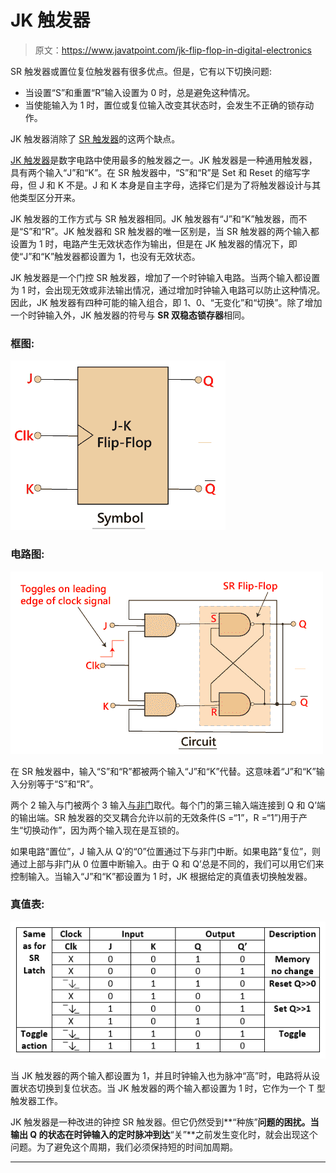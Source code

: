 # JK 触发器

> 原文：<https://www.javatpoint.com/jk-flip-flop-in-digital-electronics>

SR 触发器或置位复位触发器有很多优点。但是，它有以下切换问题:

*   当设置“S”和重置“R”输入设置为 0 时，总是避免这种情况。
*   当使能输入为 1 时，置位或复位输入改变其状态时，会发生不正确的锁存动作。

JK 触发器消除了 [SR 触发器](https://www.javatpoint.com/sr-flip-flop-in-digital-electronics)的这两个缺点。

[JK 触发器](https://www.javatpoint.com/jk-flip-flop-in-digital-electronics)是数字电路中使用最多的触发器之一。JK 触发器是一种通用触发器，具有两个输入“J”和“K”。在 SR 触发器中，“S”和“R”是 Set 和 Reset 的缩写字母，但 J 和 K 不是。J 和 K 本身是自主字母，选择它们是为了将触发器设计与其他类型区分开来。

JK 触发器的工作方式与 SR 触发器相同。JK 触发器有“J”和“K”触发器，而不是“S”和“R”。JK 触发器和 SR 触发器的唯一区别是，当 SR 触发器的两个输入都设置为 1 时，电路产生无效状态作为输出，但是在 JK 触发器的情况下，即使“J”和“K”触发器都设置为 1，也没有无效状态。

JK 触发器是一个门控 SR 触发器，增加了一个时钟输入电路。当两个输入都设置为 1 时，会出现无效或非法输出情况，通过增加时钟输入电路可以防止这种情况。因此，JK 触发器有四种可能的输入组合，即 1、0、“无变化”和“切换”。除了增加一个时钟输入外，JK 触发器的符号与 **SR 双稳态锁存器**相同。

### 框图:

![JK Flip Flop](img/f13e614454c5e1b5af7e8c8a9bf308fe.png)

### 电路图:

![JK Flip Flop](img/d6d21d3d421ff8c0fdb969fe45ee2738.png)

在 SR 触发器中，输入“S”和“R”都被两个输入“J”和“K”代替。这意味着“J”和“K”输入分别等于“S”和“R”。

两个 2 输入与门被两个 3 输入[与非门](https://www.javatpoint.com/nand-gate-in-digital-electronics)取代。每个门的第三输入端连接到 Q 和 Q’端的输出端。SR 触发器的交叉耦合允许以前的无效条件(S =“1”，R =“1”)用于产生“切换动作”，因为两个输入现在是互锁的。

如果电路“置位”，J 输入从 Q’的“0”位置通过下与非门中断。如果电路“复位”，则通过上部与非门从 0 位置中断输入。由于 Q 和 Q’总是不同的，我们可以用它们来控制输入。当输入“J”和“K”都设置为 1 时，JK 根据给定的真值表切换触发器。

### 真值表:

![JK Flip Flop](img/e47df5380552fe24ee8b2abec7e07faa.png)

当 JK 触发器的两个输入都设置为 1，并且时钟输入也为脉冲“高”时，电路将从设置状态切换到复位状态。当 JK 触发器的两个输入都设置为 1 时，它作为一个 T 型触发器工作。

JK 触发器是一种改进的钟控 SR 触发器。但它仍然受到**“种族”**问题的困扰。当输出 Q 的状态在时钟输入的定时脉冲到达**“关”**之前发生变化时，就会出现这个问题。为了避免这个周期，我们必须保持短的时间加周期。

* * *